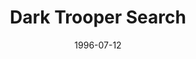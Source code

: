 ---
mission_id: dtsearch
editorsChoice:
title: "Dark Trooper Search"
authors: 
    - "Hunter"
date: 1996-07-12
filename: "dtsearch.zip"
description: "While working on a mission on Tatooine, Kyle ran into a bounty hunter with a Dark Trooper suit. Though he was able to defeat him, the existence of a Dark Trooper suit was very unsettling, as he had thought all of them had gone up with the Arc Hammer. He headed to Murdock Station to find out what he could, determined to track down the source of the suits and destroy them."
cover: "dtsearch.png"
levelReplaced:	SECBASE
difficulty: yes
bm:	yes
fme: yes
wax: yes
three_do: yes
voc: yes
gmd: no
vue: yes
lfd: no
base: "New level from scratch" 
editors: "DFUSE"

---